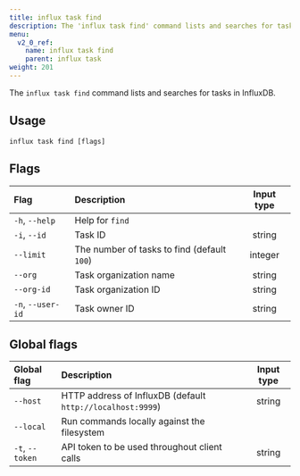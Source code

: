 ```yaml
---
title: influx task find
description: The 'influx task find' command lists and searches for tasks in InfluxDB.
menu:
  v2_0_ref:
    name: influx task find
    parent: influx task
weight: 201
---
```


The `influx task find` command lists and searches for tasks in InfluxDB.

## Usage
```
influx task find [flags]
```

## Flags
| Flag              | Description                                 | Input type  |
|:----              |:-----------                                 |:----------: |
| `-h`, `--help`    | Help for `find`                             |             |
| `-i`, `--id`      | Task ID                                     | string      |
| `--limit`         | The number of tasks to find (default `100`) | integer     |
| `--org`           | Task organization name                      | string      |
| `--org-id`        | Task organization ID                        | string      |
| `-n`, `--user-id` | Task owner ID                               | string      |

## Global flags
| Global flag     | Description                                                | Input type |
|:-----------     |:-----------                                                |:----------:|
| `--host`        | HTTP address of InfluxDB (default `http://localhost:9999`) | string     |
| `--local`       | Run commands locally against the filesystem                |            |
| `-t`, `--token` | API token to be used throughout client calls               | string     |
